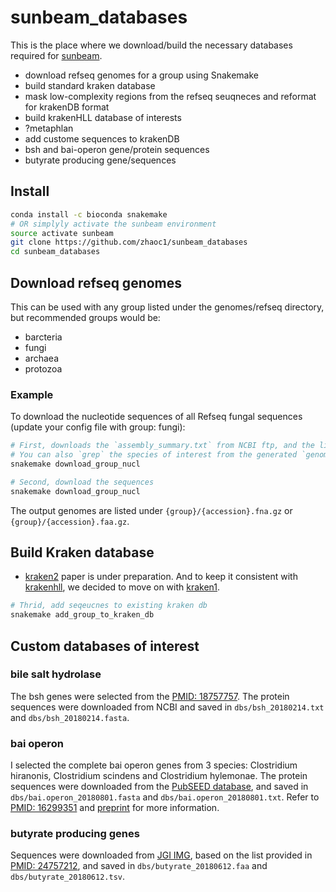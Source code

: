 # sunbeam_databases

This is the place where we download/build the necessary databases required for [sunbeam](https://github.com/sunbeam-labs/sunbeam). 

- download refseq genomes for a group using Snakemake
- build standard kraken database
- mask low-complexity regions from the refseq seuqneces and reformat for krakenDB format
- build krakenHLL database of interests
- ?metaphlan
- add custome sequences to krakenDB
- bsh and bai-operon gene/protein sequences
- butyrate producing gene/sequences

## Install
```sh
conda install -c bioconda snakemake
# OR simplyly activate the sunbeam environment
source activate sunbeam
git clone https://github.com/zhaoc1/sunbeam_databases
cd sunbeam_databases
```

## Download refseq genomes 

This can be used with any group listed under the genomes/refseq directory, but recommended groups would be:

- barcteria
- fungi
- archaea
- protozoa

### Example

To download the nucleotide sequences of all Refseq fungal sequences (update your config file with group: fungi):

```bash
# First, downloads the `assembly_summary.txt` from NCBI ftp, and the list of all genomes
# You can also `grep` the species of interest from the generated `genome_urls.txt`
snakemake download_group_nucl

# Second, download the sequences
snakemake download_group_nucl
```

The output genomes are listed under `{group}/{accession}.fna.gz` or `{group}/{accession}.faa.gz`.

## Build Kraken database

- [kraken2](https://ccb.jhu.edu/software/kraken/MANUAL.html#installation) paper is under preparation. And to keep it consistent with [krakenhll](https://github.com/fbreitwieser/krakenhll), we decided to move on with [kraken1](http://ccb.jhu.edu/software/kraken/). 

```bash
# Thrid, add seqeucnes to existing kraken db
snakemake add_group_to_kraken_db
```

## Custom databases of interest

### bile salt hydrolase

The bsh genes were selected from the [PMID: 18757757](https://www.ncbi.nlm.nih.gov/pubmed/18757757). The protein sequences were downloaded from NCBI and saved in `dbs/bsh_20180214.txt` and `dbs/bsh_20180214.fasta`.

### bai operon

I selected the complete bai operon genes from 3 species: Clostridium hiranonis, Clostridium scindens and Clostridium hylemonae. The protein sequences were downloaded from the [PubSEED database](http://pubseed.theseed.org/), and saved in `dbs/bai.operon_20180801.fasta` and `dbs/bai.operon_20180801.txt`. Refer to [PMID: 16299351](https://www.ncbi.nlm.nih.gov/pubmed/16299351) and [preprint](https://www.biorxiv.org/content/early/2017/12/04/229138) for more information.

### butyrate producing genes

Sequences were downloaded from [JGI IMG](https://img.jgi.doe.gov/), based on the list provided in [PMID: 24757212](https://www.ncbi.nlm.nih.gov/pubmed/?term=Revealing+the+Bacterial+Butyrate+Synthesis+Pathways+by+Analyzing+(Meta)genomic+Data), and saved in `dbs/butyrate_20180612.faa` and `dbs/butyrate_20180612.tsv`.

